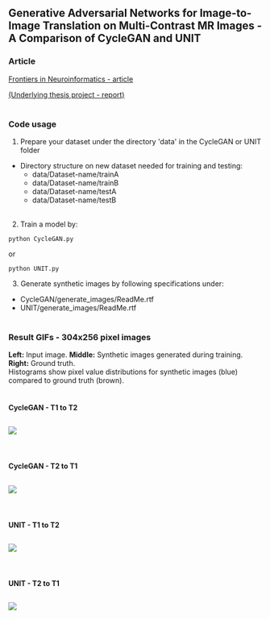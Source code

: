 

## Generative Adversarial Networks for Image-to-Image Translation on Multi-Contrast MR Images - A Comparison of CycleGAN and UNIT  

### Article  
[Frontiers in Neuroinformatics - article](https://www.frontiersin.org/journals/neuroinformatics)

[(Underlying thesis project - report)](http://liu.diva-portal.org/smash/record.jsf?dswid=-7667&aq2=%5B%5B%5D%5D&af=%5B%5D&searchType=SIMPLE&sortOrder2=title_sort_asc&language=en&pid=diva2%3A1216606&aq=%5B%5B%5D%5D&sf=all&aqe=%5B%5D&sortOrder=author_sort_asc&onlyFullText=false&noOfRows=50&dspwid=-7667)  
&nbsp;
&nbsp;
&nbsp;

### Code usage  
1. Prepare your dataset under the directory 'data' in the CycleGAN or UNIT folder
  * Directory structure on new dataset needed for training and testing:
    * data/Dataset-name/trainA
    * data/Dataset-name/trainB
    * data/Dataset-name/testA
    * data/Dataset-name/testB  
    &nbsp;
2. Train a model by:
```
python CycleGAN.py
```
or
```
python UNIT.py
```  
&nbsp;
3. Generate synthetic images by following specifications under:
  * CycleGAN/generate_images/ReadMe.rtf
  * UNIT/generate_images/ReadMe.rtf  
  &nbsp;
  &nbsp;
  &nbsp;

### Result GIFs - 304x256 pixel images  
**Left:** Input image. **Middle:** Synthetic images generated during training. **Right:** Ground truth.  
Histograms show pixel value distributions for synthetic images (blue) compared to ground truth (brown).  
&nbsp;
&nbsp;
&nbsp;

#### CycleGAN - T1 to T2
![](./ReadMe/gifs/CycleGAN_T2_hist.gif?)
---
&nbsp;
&nbsp;
&nbsp;
&nbsp;
&nbsp;
&nbsp;

#### CycleGAN - T2 to T1
![](./ReadMe/gifs/CycleGAN_T1_hist.gif)
---
&nbsp;
&nbsp;
&nbsp;
&nbsp;
&nbsp;
&nbsp;

#### UNIT - T1 to T2
![](./ReadMe/gifs/UNIT_T2_hist.gif)
---
&nbsp;
&nbsp;
&nbsp;
&nbsp;
&nbsp;
&nbsp;

#### UNIT - T2 to T1
![](./ReadMe/gifs/UNIT_T1_hist.gif)
---
&nbsp;
&nbsp;
&nbsp;
&nbsp;
&nbsp;
&nbsp;
